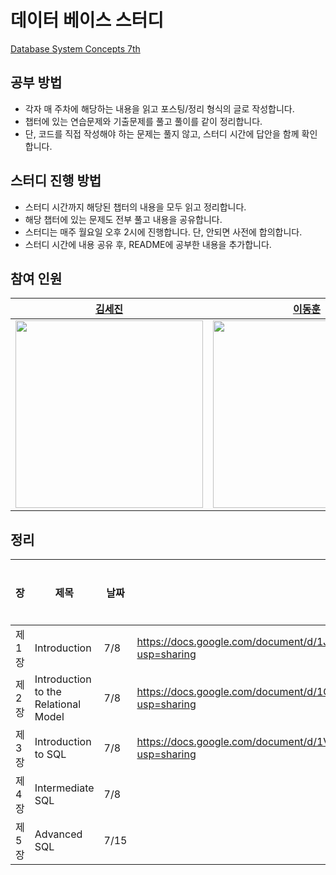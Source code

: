 # 데이터 베이스 스터디

[Database System Concepts 7th](https://www.db-book.com)

## 공부 방법

- 각자 매 주차에 해당하는 내용을 읽고 포스팅/정리 형식의 글로 작성합니다.
- 챕터에 있는 연습문제와 기출문제를 풀고 풀이를 같이 정리합니다.
- 단, 코드를 직접 작성해야 하는 문제는 풀지 않고, 스터디 시간에 답안을 함께 확인합니다.
  
## 스터디 진행 방법

- 스터디 시간까지 해당된 챕터의 내용을 모두 읽고 정리합니다.
- 해당 챕터에 있는 문제도 전부 풀고 내용을 공유합니다.
- 스터디는 매주 월요일 오후 2시에 진행합니다. 단, 안되면 사전에 합의합니다.
- 스터디 시간에 내용 공유 후, README에 공부한 내용을 추가합니다.

## 참여 인원

|[김세진](https://github.com/plutosejin)|[이동훈](https://github.com/ldh019)|
|---|---|
|<img src="김세진링크보내라" width= 300px />|<img src="https://avatars.githubusercontent.com/u/62137001?v=4" width= 300px/>|

## 정리

| 장   | 제목                                  | 날짜 | 링크(세진) | 링크(동훈) | 
| ---- | ------------------------------------- | ---- | ---- | ---- |
| 제1장 | Introduction                          | 7/8 | https://docs.google.com/document/d/1JUbXP5vphUiFMq9MNoJL9WzblCca1Qj6-1P81kcEHgw/edit?usp=sharing | |
| 제2장 | Introduction to the Relational Model  | 7/8 | https://docs.google.com/document/d/1OJIlhO4gIxMHBplFGXN4Mju6Fl3MhRYU4-XL0vwtGro/edit?usp=sharing | | 
| 제3장 | Introduction to SQL                   | 7/8 | https://docs.google.com/document/d/1VeO0f0Npcm3Mqmkz4qWcPsZfW7D8YBZgXVJlGKdwX0Y/edit?usp=sharing | |
| 제4장 | Intermediate SQL                      | 7/8 |  | |
| 제5장 | Advanced SQL                          | 7/15 |  | |

